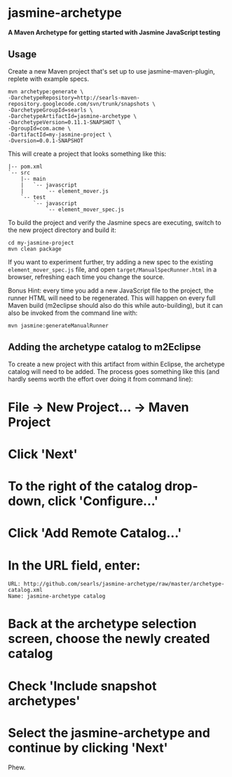 jasmine-archetype
=================
**A Maven Archetype for getting started with Jasmine JavaScript testing**

Usage
-----

Create a new Maven project that's set up to use jasmine-maven-plugin, replete with example specs.

    mvn archetype:generate \
    -DarchetypeRepository=http://searls-maven-repository.googlecode.com/svn/trunk/snapshots \
    -DarchetypeGroupId=searls \
    -DarchetypeArtifactId=jasmine-archetype \
    -DarchetypeVersion=0.11.1-SNAPSHOT \
    -DgroupId=com.acme \
    -DartifactId=my-jasmine-project \
    -Dversion=0.0.1-SNAPSHOT

This will create a project that looks something like this:

    |-- pom.xml
    `-- src
        |-- main
        |   `-- javascript
        |       `-- element_mover.js
        `-- test
            `-- javascript
                `-- element_mover_spec.js

To build the project and verify the Jasmine specs are executing, switch to the new project directory and build it:
    
    cd my-jasmine-project
    mvn clean package

If you want to experiment further, try adding a new spec to the existing `element_mover_spec.js` file, and open `target/ManualSpecRunner.html` 
in a browser, refreshing each time you change the source.  

Bonus Hint: every time you add a new JavaScript file to the project, the runner HTML will need to  be regenerated. This will happen on every
 full Maven build (m2eclipse should also do this while auto-building), but it can also be invoked from the command line with:
 
    mvn jasmine:generateManualRunner

Adding the archetype catalog to m2Eclipse
-----------------------------------------

To create a new project with this artifact from within Eclipse, the archetype catalog will need to be added. The process goes something like this (and hardly seems worth the effort over doing it from command line):

# File -> New Project... -> Maven Project
# Click 'Next'
# To the right of the catalog drop-down, click 'Configure...' 
# Click 'Add Remote Catalog...'
# In the URL field, enter:
    URL: http://github.com/searls/jasmine-archetype/raw/master/archetype-catalog.xml
    Name: jasmine-archetype catalog
# Back at the archetype selection screen, choose the newly created catalog
# Check 'Include snapshot archetypes'
# Select the jasmine-archetype and continue by clicking 'Next'

Phew. 